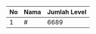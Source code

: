 | No | Nama            | Jumlah Level |
|----|-----------------|--------------|
| 1  | #    |    6689        |
